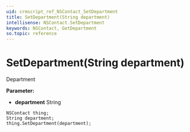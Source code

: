```yaml
---
uid: crmscript_ref_NSContact_SetDepartment
title: SetDepartment(String department)
intellisense: NSContact.SetDepartment
keywords: NSContact, GetDepartment
so.topic: reference
---
```


# SetDepartment(String department)

Department

**Parameter:** 
 - **department** String

```crmscript
NSContact thing;
String department;
thing.SetDepartment(department);
```


